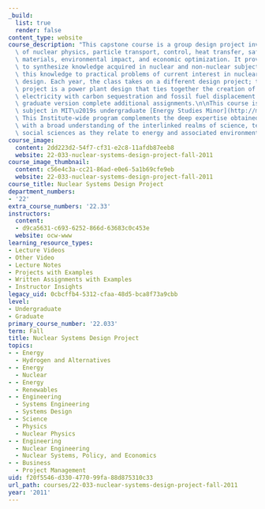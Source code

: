 ```yaml
---
_build:
  list: true
  render: false
content_type: website
course_description: "This capstone course is a group design project involving integration\
  \ of nuclear physics, particle transport, control, heat transfer, safety, instrumentation,\
  \ materials, environmental impact, and economic optimization. It provides opportunities\
  \ to synthesize knowledge acquired in nuclear and non-nuclear subjects and apply\
  \ this knowledge to practical problems of current interest in nuclear applications\
  \ design. Each year, the class takes on a different design project; this year, the\
  \ project is a power plant design that ties together the creation of emission-free\
  \ electricity with carbon sequestration and fossil fuel displacement. Students taking\
  \ graduate version complete additional assignments.\n\nThis course is an elective\
  \ subject in MIT\u2019s undergraduate [Energy Studies Minor](http://mitei.mit.edu/education/energy-minor/).\
  \ This Institute-wide program complements the deep expertise obtained in any major\
  \ with a broad understanding of the interlinked realms of science, technology, and\
  \ social sciences as they relate to energy and associated environmental challenges.\n"
course_image:
  content: 2dd223d2-54f7-cf31-e2c8-11afdb87eeb8
  website: 22-033-nuclear-systems-design-project-fall-2011
course_image_thumbnail:
  content: c56e4c3a-cc21-86ad-e0e6-5a1b69cfe9eb
  website: 22-033-nuclear-systems-design-project-fall-2011
course_title: Nuclear Systems Design Project
department_numbers:
- '22'
extra_course_numbers: '22.33'
instructors:
  content:
  - d9ca5631-c693-6252-866d-63683c0c453e
  website: ocw-www
learning_resource_types:
- Lecture Videos
- Other Video
- Lecture Notes
- Projects with Examples
- Written Assignments with Examples
- Instructor Insights
legacy_uid: 0cbcffb4-5312-cfaa-48d5-bca8f73a9cbb
level:
- Undergraduate
- Graduate
primary_course_number: '22.033'
term: Fall
title: Nuclear Systems Design Project
topics:
- - Energy
  - Hydrogen and Alternatives
- - Energy
  - Nuclear
- - Energy
  - Renewables
- - Engineering
  - Systems Engineering
  - Systems Design
- - Science
  - Physics
  - Nuclear Physics
- - Engineering
  - Nuclear Engineering
  - Nuclear Systems, Policy, and Economics
- - Business
  - Project Management
uid: f20f5546-d330-4770-99fa-88d875310c33
url_path: courses/22-033-nuclear-systems-design-project-fall-2011
year: '2011'
---
```

